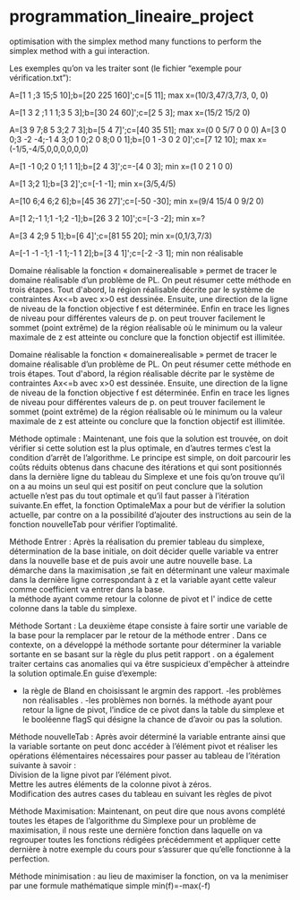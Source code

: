 # programmation_lineaire_project
optimisation with the simplex method 
many functions to perform the simplex method with a gui interaction.



Les exemples qu’on va les traiter sont (le fichier “exemple pour vérification.txt”):


A=[1 1 ;3 15;5 10];b=[20 225 160]';c=[5 11];  max x=(10/3,47/3,7/3, 0, 0)

A=[1 3 2 ;1 1 1;3 5 3];b=[30 24 60]';c=[2 5 3];  max  x=(15/2 15/2 0)

A=[3 9 7;8 5 3;2 7 3];b=[5 4 7]';c=[40 35 51];  max  x=(0 0 5/7 0 0 0)
A=[3 0 0;3 -2 -4;-1 4 3;0 1 0;2 0 8;0 0 1];b=[0 1 -3 0 2 0]';c=[7 12 10];  max  x=(-1/5,-4/5,0,0,0,0,0,0)

A=[1 -1 0;2 0 1;1 1 1];b=[2 4 3]';c=-[4 0 3]; min  x=(1 0 2 1 0 0)  

A=[1 3;2  1];b=[3 2]';c=[-1 -1]; min x=(3/5,4/5)

A=[10 6;4 6;2 6];b=[45 36 27]';c=[-50 -30]; min  x=(9/4 15/4 0 9/2 0)

A=[1 2;-1 1;1 -1;2 -1];b=[26 3 2 10]';c=[-3 -2]; min x=?

A=[3 4 2;9 5 1];b=[6 4]';c=[81 55 20]; min x=(0,1/3,7/3)

A=[-1 -1 -1;1 -1 1;-1 1 2];b=[3 4 1]';c=[-2 -3 1]; min  non réalisable


Domaine réalisable
la fonction « domainerealisable » permet de tracer le domaine réalisable d’un problème de PL.
On peut résumer cette méthode en trois étapes. Tout d'abord, la région réalisable décrite par le système de contraintes Ax<=b  avec x>0 est dessinée. Ensuite, une direction de la ligne de niveau de la fonction objective f est déterminée. Enfin en trace les lignes de niveau pour différentes valeurs de p. on peut trouver facilement le sommet (point extrême) de la région réalisable où le minimum ou la valeur maximale de z est atteinte ou conclure que la fonction objectif est illimitée.

Domaine réalisable
la fonction « domainerealisable » permet de tracer le domaine réalisable d’un problème de PL.
On peut résumer cette méthode en trois étapes. Tout d'abord, la région réalisable décrite par le système de contraintes Ax<=b  avec x>0 est dessinée. Ensuite, une direction de la ligne de niveau de la fonction objective f est déterminée. Enfin en trace les lignes de niveau pour différentes valeurs de p. on peut trouver facilement le sommet (point extrême) de la région réalisable où le minimum ou la valeur maximale de z est atteinte ou conclure que la fonction objectif est illimitée.


Méthode optimale :
Maintenant, une fois que la solution est trouvée, on doit vérifier si cette solution est la plus optimale, en d’autres termes c’est la condition d’arrêt de l’algorithme. Le principe est simple, on doit parcourir les coûts réduits obtenus dans chacune des itérations et qui sont positionnés dans la dernière ligne du tableau du Simplexe et une fois qu’on trouve qu’il on a au moins un seul qui est positif on peut conclure que la solution actuelle n’est pas du tout optimale et qu’il faut passer à l’itération suivante.En effet, la fonction OptimaleMax a pour but de vérifier la solution actuelle, par contre on a la possibilité d’ajouter des instructions au sein de la fonction nouvelleTab pour vérifier l’optimalité.


Méthode Entrer  :
Après la réalisation du premier tableau du simplexe, détermination de la base initiale, on doit décider quelle variable va entrer dans la nouvelle base et de puis avoir une autre nouvelle base.
La démarche dans la maximisation ,se fait en déterminant une valeur maximale dans la dernière  ligne correspondant à z et la variable ayant cette valeur comme coefficient va entrer dans la base.  
la méthode ayant comme retour la colonne de pivot et l' indice de cette colonne dans la table du simplexe.

Méthode Sortant :
La deuxième étape consiste à faire sortir une variable de la base pour la remplacer par le retour de la méthode entrer . 
Dans ce contexte, on a développé la méthode sortante pour déterminer la variable sortante en se basant sur la règle du plus petit rapport .
on a également traiter certains cas anomalies qui va être suspicieux d'empêcher à atteindre la solution optimale.En guise d’exemple:
- la règle de Bland en choisissant le argmin des rapport.
-les problèmes non réalisables .
-les problèmes non bornés.
la méthode ayant pour retour la ligne de pivot, l’indice de ce pivot dans la table du simplexe et le booléenne flagS qui désigne la chance de d’avoir ou pas la solution.


Méthode nouvelleTab :
Après avoir déterminé la variable entrante ainsi que la variable sortante on peut donc accéder à l’élément pivot et réaliser les opérations élémentaires nécessaires pour passer au tableau de l’itération suivante à savoir :  
Division de la ligne pivot par l’élément pivot.  
Mettre les autres éléments de la colonne pivot à zéros.  
Modification des autres cases du tableau en suivant les règles de pivot 


Méthode Maximisation:
Maintenant, on peut dire que nous avons complété toutes les étapes de l’algorithme du Simplexe pour un problème de maximisation, il nous reste une dernière fonction dans laquelle on va regrouper toutes les fonctions rédigées précédemment et appliquer cette dernière à notre exemple du cours pour s’assurer que qu’elle fonctionne à la perfection.


Méthode minimisation : 
au lieu de maximiser la fonction, on va la menimiser par une formule mathématique simple min(f)=-max(-f) 
